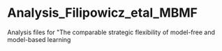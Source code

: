 # Analysis_Filipowicz_etal_MBMF
Analysis files for "The comparable strategic flexibility of model-free and model-based learning
